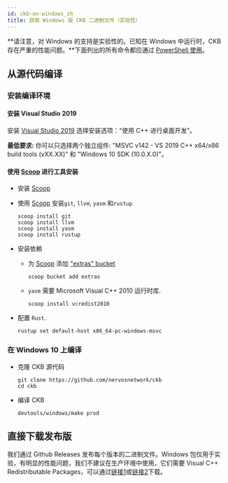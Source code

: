 ```yaml
---
id: ckb-on-windows_zh
title: 获取 Windows 版 CKB 二进制文件（实验性）
---
```


**请注意，对 Windows 的支持是实验性的。已知在 Windows 中运行时，CKB 存在严重的性能问题。**下面列出的所有命令都应通过 [PowerShell 使用](https://docs.microsoft.com/zh-cn/powershell/scripting/windows-powershell/install/installing-windows-powershell?view=powershell-7)。

## 从源代码编译

### 安装编译环境

#### 安装 Visual Studio 2019

安装 [Visual Studio 2019](https://visualstudio.microsoft.com/downloads/)
选择安装选项："使用 C++ 进行桌面开发"。

**最低要求:** 你可以只选择两个独立组件:
"MSVC v142 - VS 2019 C++ x64/x86 build tools (vXX.XX)" 和 "Windows 10 SDK (10.0.X.0)"。

#### 使用 [Scoop] 进行工具安装

- 安装 [Scoop]

- 使用 [Scoop] 安装`git`, `llvm`, `yasm` 和`rustup` 

  ```posh
  scoop install git
  scoop install llvm
  scoop install yasm
  scoop install rustup
  ```

- 安装依赖

  - 为 [Scoop] 添加 ["extras" bucket](https://github.com/lukesampson/scoop-extras) 

    ```posh
    scoop bucket add extras
    ```

  - `yasm` 需要 Microsoft Visual C++ 2010 运行时库.

    ```posh
    scoop install vcredist2010
    ```

- 配置 `Rust`.

  ```posh
  rustup set default-host x86_64-pc-windows-msvc
  ```

### 在 Windows 10 上编译

- 克隆 CKB 源代码

  ```posh
  git clone https://github.com/nervosnetwork/ckb
  cd ckb
  ```

- 编译 CKB

  ```posh
  devtools/windows/make prod
  ```

## 直接下载发布版

我们通过 Github Releases 发布每个版本的二进制文件。Windows 包仅用于实验，有明显的性能问题，我们不建议在生产环境中使用，它们需要 Visual C++ Redistributable Packages，可以通过[链接1](https://visualstudio.microsoft.com/downloads/)或[链接2](https://www.microsoft.com/en-us/download/details.aspx?id=48145)下载。

[Scoop]: https://scoop.sh/


